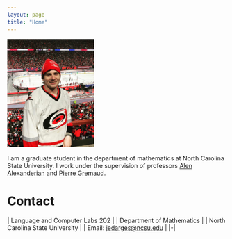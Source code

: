 ```yaml
---
layout: page
title: "Home"
---
```


 <img src="assets/FGCS7881-1233x1536.jpg" alt="pic" width="200"/> 

 I am a graduate student in the department of mathematics at North Carolina State University. I work under the supervision of professors [Alen Alexanderian](https://aalexan3.math.ncsu.edu/) and [Pierre Gremaud](https://gremaud.wordpress.ncsu.edu/).

 # Contact  
| Language and Computer Labs 202 |
| Department of Mathematics |
| North Carolina State University |
| Email: jedarges@ncsu.edu |
|-|

